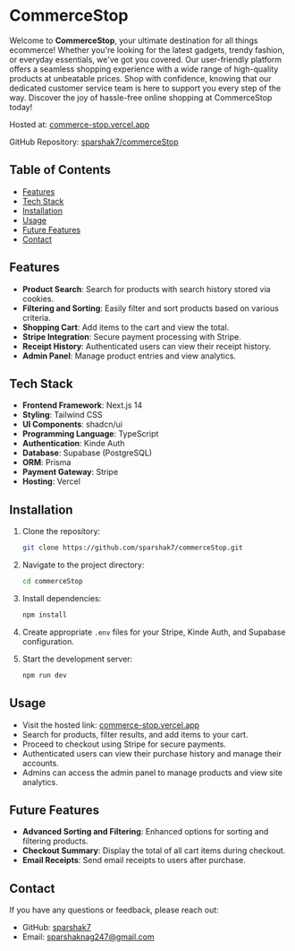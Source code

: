 # CommerceStop

Welcome to **CommerceStop**, your ultimate destination for all things ecommerce! Whether you're looking for the latest gadgets, trendy fashion, or everyday essentials, we've got you covered. Our user-friendly platform offers a seamless shopping experience with a wide range of high-quality products at unbeatable prices. Shop with confidence, knowing that our dedicated customer service team is here to support you every step of the way. Discover the joy of hassle-free online shopping at CommerceStop today!

Hosted at: [commerce-stop.vercel.app](https://commerce-stop.vercel.app/)

GitHub Repository: [sparshak7/commerceStop](https://github.com/sparshak7/commerceStop)

## Table of Contents

- [Features](#features)
- [Tech Stack](#tech-stack)
- [Installation](#installation)
- [Usage](#usage)
- [Future Features](#future-features)
- [Contact](#contact)

## Features

- **Product Search**: Search for products with search history stored via cookies.
- **Filtering and Sorting**: Easily filter and sort products based on various criteria.
- **Shopping Cart**: Add items to the cart and view the total.
- **Stripe Integration**: Secure payment processing with Stripe.
- **Receipt History**: Authenticated users can view their receipt history.
- **Admin Panel**: Manage product entries and view analytics.

## Tech Stack

- **Frontend Framework**: Next.js 14
- **Styling**: Tailwind CSS
- **UI Components**: shadcn/ui
- **Programming Language**: TypeScript
- **Authentication**: Kinde Auth
- **Database**: Supabase (PostgreSQL)
- **ORM**: Prisma
- **Payment Gateway**: Stripe
- **Hosting**: Vercel

## Installation

1. Clone the repository:
    ```sh
    git clone https://github.com/sparshak7/commerceStop.git
    ```
2. Navigate to the project directory:
    ```sh
    cd commerceStop
    ```
3. Install dependencies:
    ```sh
    npm install
    ```
4. Create appropriate `.env` files for your Stripe, Kinde Auth, and Supabase configuration.

5. Start the development server:
    ```sh
    npm run dev
    ```

## Usage

- Visit the hosted link: [commerce-stop.vercel.app](https://commerce-stop.vercel.app/)
- Search for products, filter results, and add items to your cart.
- Proceed to checkout using Stripe for secure payments.
- Authenticated users can view their purchase history and manage their accounts.
- Admins can access the admin panel to manage products and view site analytics.

## Future Features

- **Advanced Sorting and Filtering**: Enhanced options for sorting and filtering products.
- **Checkout Summary**: Display the total of all cart items during checkout.
- **Email Receipts**: Send email receipts to users after purchase.

## Contact

If you have any questions or feedback, please reach out:

- GitHub: [sparshak7](https://github.com/sparshak7)
- Email: sparshaknag247@gmail.com
